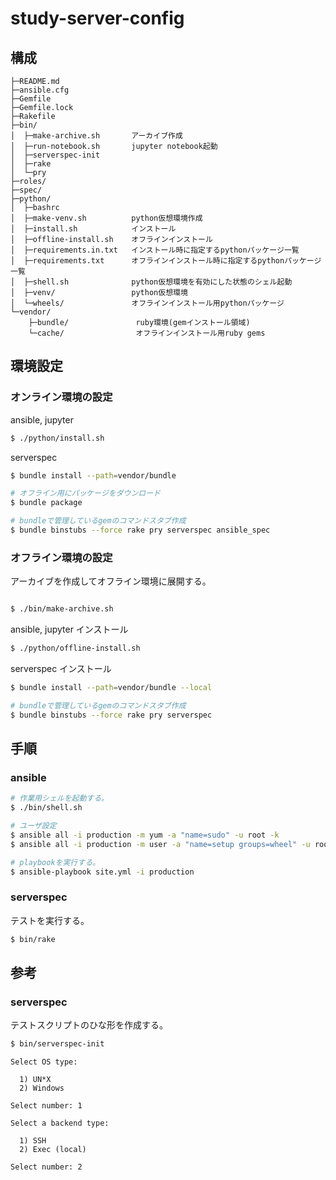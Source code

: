 study-server-config
===================

構成
----

```
├─README.md
├─ansible.cfg
├─Gemfile
├─Gemfile.lock
├─Rakefile
├─bin/
│  ├─make-archive.sh       アーカイブ作成
│  ├─run-notebook.sh       jupyter notebook起動
│  ├─serverspec-init
│  ├─rake
│  └─pry
├─roles/
├─spec/
├─python/
│  ├─bashrc
│  ├─make-venv.sh          python仮想環境作成
│  ├─install.sh            インストール
│  ├─offline-install.sh    オフラインインストール
│  ├─requirements.in.txt   インストール時に指定するpythonパッケージ一覧
│  ├─requirements.txt      オフラインインストール時に指定するpythonパッケージ一覧
│  ├─shell.sh              python仮想環境を有効にした状態のシェル起動
│  ├─venv/                 python仮想環境
│  └─wheels/               オフラインインストール用pythonパッケージ
└─vendor/
    ├─bundle/               ruby環境(gemインストール領域)
    └─cache/                オフラインインストール用ruby gems
```


環境設定
--------

### オンライン環境の設定

ansible, jupyter

```sh
$ ./python/install.sh
```

serverspec

```sh
$ bundle install --path=vendor/bundle

# オフライン用にパッケージをダウンロード
$ bundle package

# bundleで管理しているgemのコマンドスタブ作成
$ bundle binstubs --force rake pry serverspec ansible_spec
```


### オフライン環境の設定

アーカイブを作成してオフライン環境に展開する。

```sh

$ ./bin/make-archive.sh
```

ansible, jupyter インストール

```sh
$ ./python/offline-install.sh
```

serverspec インストール

```sh
$ bundle install --path=vendor/bundle --local

# bundleで管理しているgemのコマンドスタブ作成
$ bundle binstubs --force rake pry serverspec
```


手順
----

### ansible

```sh
# 作業用シェルを起動する。
$ ./bin/shell.sh

# ユーザ設定
$ ansible all -i production -m yum -a "name=sudo" -u root -k
$ ansible all -i production -m user -a "name=setup groups=wheel" -u root -k

# playbookを実行する。
$ ansible-playbook site.yml -i production
```

### serverspec

テストを実行する。

```sh
$ bin/rake
```


参考
----

### serverspec

テストスクリプトのひな形を作成する。

```sh
$ bin/serverspec-init
```
```
Select OS type:

  1) UN*X
  2) Windows

Select number: 1

Select a backend type:

  1) SSH
  2) Exec (local)

Select number: 2
```
